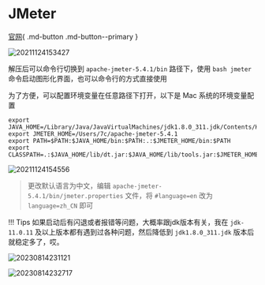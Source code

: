 # JMeter

[官网](https://jmeter.apache.org){ .md-button .md-button--primary }

![20211124153427](http://image.zuoright.com/20211124153427.png)

解压后可以命令行切换到 `apache-jmeter-5.4.1/bin` 路径下，使用 `bash jmeter` 命令启动图形化界面，也可以命令行的方式直接使用

为了方便，可以配置环境变量在任意路径下打开，以下是 Mac 系统的环境变量配置

```shell
export JAVA_HOME=/Library/Java/JavaVirtualMachines/jdk1.8.0_311.jdk/Contents/Home
export JMETER_HOME=/Users/7c/apache-jmeter-5.4.1
export PATH=$PATH:$JAVA_HOME/bin:$PATH:.:$JMETER_HOME/bin:$PATH
export CLASSPATH=.:$JAVA_HOME/lib/dt.jar:$JAVA_HOME/lib/tools.jar:$JMETER_HOME/lib/ext/ApacheJMeter_core.jar:$JMETER_HOME/lib/jorphan.jar
```

![20211124154556](http://image.zuoright.com/20211124154556.png)

> 更改默认语言为中文，编辑 `apache-jmeter-5.4.1/bin/jmeter.properties` 文件，将 `#language=en` 改为 `language=zh_CN` 即可

!!! Tips
    如果启动后有闪退或者报错等问题，大概率跟jdk版本有关，我在 `jdk-11.0.11` 及以上版本都有遇到过各种问题，然后降低到 `jdk1.8.0_311.jdk` 版本后就稳定多了，哎。

![20230814231121](https://image.zuoright.com/20230814231121.png)

![20230814232717](https://image.zuoright.com/20230814232717.png)
